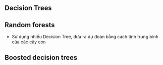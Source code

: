 ## Decision Trees
## Random forests
- Sử dụng nhiều Decision Tree, đưa ra dự đoán bằng cách tính trung bình của các cây con
## Boosted decision trees